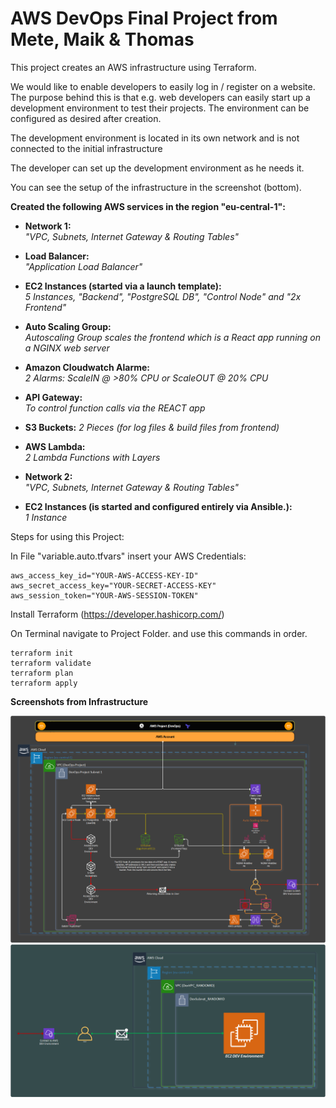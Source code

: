 # AWS DevOps Final Project from Mete, Maik & Thomas


This project creates an AWS infrastructure using Terraform. 

We would like to enable developers to easily log in / register on a website.
The purpose behind this is that e.g. web developers can easily start up a 
development environment to test their projects.
The environment can be configured as desired after creation.

The development environment is located in its own network and is not connected to the initial infrastructure

The developer can set up the development environment as he needs it.

You can see the setup of the infrastructure in the screenshot (bottom).

**Created the following AWS services in the region "eu-central-1":**<br /> 
- **Network 1:** <br /> 
_"VPC, Subnets, Internet Gateway & Routing Tables"_<br /> 
- **Load Balancer:** <br /> 
_"Application Load Balancer"_<br /> 
- **EC2 Instances (started via a launch template):** <br /> 
_5 Instances, "Backend", "PostgreSQL DB", "Control Node" and "2x Frontend"_<br /> 
- **Auto Scaling Group:** <br /> 
_Autoscaling Group scales the frontend which is a React app running on a NGINX web server_<br /> 
- **Amazon Cloudwatch Alarme:**<br /> 
_2 Alarms: ScaleIN @ >80% CPU or ScaleOUT @ 20% CPU_<br /> 
- **API Gateway:**<br /> 
_To control function calls via the REACT app_<br /> 
- **S3 Buckets:**
_2 Pieces (for log files & build files from frontend)_
- **AWS Lambda:**<br /> 
_2 Lambda Functions with Layers<br />_

- **Network 2:**<br /> 
_"VPC, Subnets, Internet Gateway & Routing Tables"_<br /> 
- **EC2 Instances (is started and configured entirely via Ansible.):**<br /> 
_1 Instance_<br /> 


Steps for using this Project:

In File "variable.auto.tfvars" insert your AWS Credentials:
```
aws_access_key_id="YOUR-AWS-ACCESS-KEY-ID"
aws_secret_access_key="YOUR-SECRET-ACCESS-KEY"
aws_session_token="YOUR-AWS-SESSION-TOKEN"
```
Install Terraform (https://developer.hashicorp.com/)

On Terminal navigate to Project Folder.
and use this commands in order.
```
terraform init
terraform validate
terraform plan
terraform apply
```
**Screenshots from Infrastructure**

![Alt text](/DevOps-Project/images/DevOps-Project.png?raw=true "DevOps-Project")
![Alt text](/DevOps-Project/images/Dev-Environment.png?raw=true "Dev Environment")